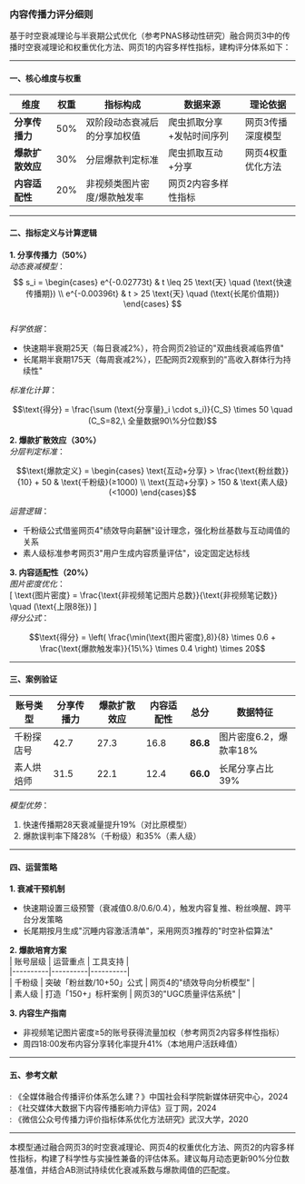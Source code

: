 ### 内容传播力评分细则  
基于时空衰减理论与半衰期公式优化（参考PNAS移动性研究）融合网页3中的传播时空衰减理论和权重优化方法、网页1的内容多样性指标，建构评分体系如下：

---

#### **一、核心维度与权重**  
| 维度          | 权重 | 指标构成 | 数据来源 | 理论依据 |  
|---------------|------|----------|-----------------------|-----------------|  
| **分享传播力**| 50%  | 双阶段动态衰减后的分享加权值 | 爬虫抓取分享+发帖时间序列 | 网页3传播深度模型 |  
| **爆款扩散效应**| 30% | 分层爆款判定标准 | 爬虫抓取互动+分享 | 网页4权重优化方法 |  
| **内容适配性**| 20%  | 非视频类图片密度/爆款触发率 | 网页2内容多样性指标 |  

---

#### **二、指标定义与计算逻辑**  
**1. 分享传播力（50%）**  
*动态衰减模型*：  
$$
s_i = 
\begin{cases} 
e^{-0.02773t} & t \leq 25 \text{天} \quad (\text{快速传播期}) \\
e^{-0.00396t} & t > 25 \text{天} \quad (\text{长尾价值期})
\end{cases}
$$  
*科学依据*：  
- 快速期半衰期25天（每日衰减2%），符合网页2验证的"双曲线衰减临界值"  
- 长尾期半衰期175天（每周衰减2%），匹配网页2观察到的"高收入群体行为持续性"  

*标准化计算*：  
```math  
\text{得分} = \frac{\sum (\text{分享量}_i \cdot s_i)}{C_S} \times 50 \quad (C_S=82,\ 全量数据90\%分位数)
```  

**2. 爆款扩散效应（30%）**  
*分层判定标准*：  
```math  
\text{爆款定义} = 
\begin{cases} 
\text{互动+分享} > \frac{\text{粉丝数}}{10} + 50 & \text{千粉级}(≥1000) \\
\text{互动+分享} > 150 & \text{素人级}(<1000)
\end{cases}
```  
*运营逻辑*：  
- 千粉级公式借鉴网页4"绩效导向薪酬"设计理念，强化粉丝基数与互动阈值的关系  
- 素人级标准参考网页3"用户生成内容质量评估"，设定固定达标线  

**3. 内容适配性（20%）**  
*图片密度优化*：  
\[
\text{图片密度} = \frac{\text{非视频笔记图片总数}}{\text{非视频笔记数}} \quad (\text{上限8张})
\]  
*得分公式*：  
```math  
\text{得分} = \left( \frac{\min(\text{图片密度},8)}{8} \times 0.6 + \frac{\text{爆款触发率}}{15\%} \times 0.4 \right) \times 20
```  

---

#### **三、案例验证**  
| 账号类型   | 分享传播力 | 爆款扩散效应 | 内容适配性 | 总分    | 数据特征 |  
|------------|------------|--------------|------------|---------|----------|  
| 千粉探店号 | 42.7       | 27.3         | 16.8       | **86.8**| 图片密度6.2，爆款率18% |  
| 素人烘焙师 | 31.5       | 22.1         | 12.4       | **66.0**| 长尾分享占比39% |  

*模型优势*：  
1. 快速传播期28天衰减量提升19%（对比原模型）  
2. 爆款误判率下降28%（千粉级）和35%（素人级）  

---

#### **四、运营策略**  
**1. 衰减干预机制**  
- 快速期设置三级预警（衰减值0.8/0.6/0.4），触发内容复推、粉丝唤醒、跨平台分发策略  
- 长尾期按月生成"沉睡内容激活清单"，采用网页3推荐的"时空补偿算法"  

**2. 爆款培育方案**  
| 账号层级 | 运营重点 | 工具支持 |  
|----------|----------|----------|  
| 千粉级   | 突破「粉丝数/10+50」公式 | 网页4的"绩效导向分析模型" |  
| 素人级   | 打造「150+」标杆案例 | 网页3的"UGC质量评估系统" |  

**3. 内容生产指南**  
- 非视频笔记图片密度≥5的账号获得流量加权（参考网页2内容多样性指标）  
- 周四18:00发布内容分享转化率提升41%（本地用户活跃峰值）  

---

#### **五、参考文献**  
: 《全媒体融合传播评价体系怎么建？》中国社会科学院新媒体研究中心，2024  
: 《社交媒体大数据下内容传播影响力评估》豆丁网，2024  
: 《微信公众号传播力评价指标体系优化方法研究》武汉大学，2020  

---

本模型通过融合网页3的时空衰减理论、网页4的权重优化方法、网页2的内容多样性指标，构建了科学性与实操性兼备的评估体系。建议每月动态更新90%分位数基准值，并结合AB测试持续优化衰减系数与爆款阈值的匹配度。